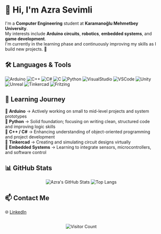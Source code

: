 # 👋 Hi, I'm Azra Sevimli  

I'm a **Computer Engineering** student at **Karamanoğlu Mehmetbey University**.  
My interests include **Arduino circuits**, **robotics**, **embedded systems**, and **game development**.  
I'm currently in the learning phase and continuously improving my skills as I build new projects. 🚀  

## 🛠️ Languages & Tools  

![Arduino](https://skillicons.dev/icons?i=arduino)
![C++](https://skillicons.dev/icons?i=cpp)
![C#](https://skillicons.dev/icons?i=cs)
![C](https://skillicons.dev/icons?i=c)
![Python](https://skillicons.dev/icons?i=python)
![VisualStudio](https://skillicons.dev/icons?i=visualstudio)
![VSCode](https://skillicons.dev/icons?i=vscode)
![Unity](https://skillicons.dev/icons?i=unity)
![Unreal](https://skillicons.dev/icons?i=unreal)
![Tinkercad](https://img.shields.io/badge/Tinkercad-%23F37726.svg?style=for-the-badge&logo=tinkercad&logoColor=white)
![Fritzing](https://img.shields.io/badge/Fritzing-%23CC342D.svg?style=for-the-badge&logo=fritzing&logoColor=white)

## 🌱 Learning Journey  

🔹 **Arduino** → Actively working on small to mid-level projects and system prototypes  
🔹 **Python** → Solid foundation; focusing on writing clean, structured code and improving logic skills  
🔹 **C++ / C#** → Enhancing understanding of object-oriented programming and project development  
🔹 **Tinkercad** → Creating and simulating circuit designs virtually  
🔹 **Embedded Systems** → Learning to integrate sensors, microcontrollers, and software control  

## 📊 GitHub Stats  

<div align="center">
  
![Azra's GitHub Stats](https://github-readme-stats.vercel.app/api?username=AzraSevimli&show_icons=true&theme=tokyonight&hide_border=true&border_radius=15)
![Top Langs](https://github-readme-stats.vercel.app/api/top-langs/?username=AzraSevimli&layout=compact&theme=tokyonight&hide_border=true&border_radius=15)

</div>

## 📫 Contact Me  

🌐 [LinkedIn](https://www.linkedin.com/in/azra-sevimli-82913a340) 

## 

<p align="center">
  <img src="https://komarev.com/ghpvc/?username=AzraSevimli&color=0e75b6&style=flat-square" alt="Visitor Count" />
</p>

